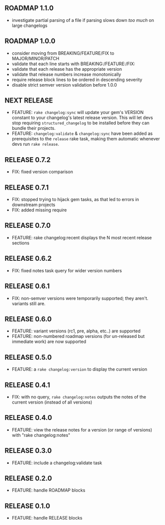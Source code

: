 ## ROADMAP 1.1.0

* investigate partial parsing of a file if parsing slows down *too much* on large changelogs

## ROADMAP 1.0.0

* consider moving from BREAKING/FEATURE/FIX to MAJOR/MINOR/PATCH
* validate that each line starts with BREAKING:/FEATURE:/FIX:
* validate that each release has the appropriate version
* validate that release numbers increase monotonically
* require release block lines to be ordered in descending severity
* disable strict semver version validation before 1.0.0

## NEXT RELEASE

* FEATURE: `rake changelog:sync` will update your gem's VERSION constant to your changelog's latest release version. This will let devs stop requiring `structured_changelog` to be installed before they can bundle their projects.
* FEATURE: `changelog:validate` & `changelog:sync` have been added as prerequisites to the `release` rake task, making them automatic whenever devs run `rake release`.

## RELEASE 0.7.2

* FIX: fixed version comparison

## RELEASE 0.7.1

* FIX: stopped trying to hijack gem tasks, as that led to errors in downstream projects
* FIX: added missing require

## RELEASE 0.7.0

* FEATURE: rake changelog:recent displays the N most recent release sections

## RELEASE 0.6.2

* FIX: fixed notes task query for wider version numbers

## RELEASE 0.6.1

* FIX: non-semver versions were temporarily supported; they aren't. variants still are.

## RELEASE 0.6.0

* FEATURE: variant versions (rc1, pre, alpha, etc..) are supported
* FEATURE: non-numbered roadmap versions (for un-released but immediate work) are now supported

## RELEASE 0.5.0

* FEATURE: a `rake changelog:version` to display the current version

## RELEASE 0.4.1

* FIX: with no query, `rake changelog:notes` outputs the notes of the current version (instead of all versions)

## RELEASE 0.4.0

* FEATURE: view the release notes for a version (or range of versions) with "rake changelog:notes"

## RELEASE 0.3.0

* FEATURE: include a changelog:validate task

## RELEASE 0.2.0

* FEATURE: handle ROADMAP blocks

## RELEASE 0.1.0

* FEATURE: handle RELEASE blocks
